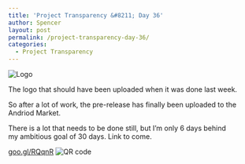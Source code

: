 ```yaml
---
title: 'Project Transparency &#8211; Day 36'
author: Spencer
layout: post
permalink: /project-transparency-day-36/
categories:
  - Project Transparency
---
```

![Logo][1]

The logo that should have been uploaded when it was done last week.

So after a lot of work, the pre-release has finally been uploaded to the Andriod Market.

There is a lot that needs to be done still, but I’m only 6 days behind my ambitious goal of 30 days. Link to come.

[goo.gl/RQqnR][2] ![QR code][3]

 

   [1]: http://256design.com/blog/wp-content/uploads/2011/10/icon512.png (Project Transparency Logo)
   [2]: http://goo.gl/RQqnR (goo.gl/RQqnR)
   [3]: http://goo.gl/RQqnR.qr
